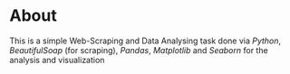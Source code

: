 # About

This is a simple Web-Scraping and Data Analysing task done via *Python*, *BeautifulSoap* (for scraping), *Pandas*, *Matplotlib* and *Seaborn* for the analysis and visualization
